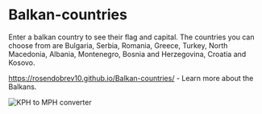 # Balkan-countries

Enter a balkan country to see their flag and capital.
The countries you can choose from are Bulgaria, Serbia, Romania, Greece, Turkey, North Macedonia, Albania, Montenegro, Bosnia and Herzegovina, Croatia and Kosovo.

https://rosendobrev10.github.io/Balkan-countries/ - Learn more about the Balkans.

![KPH to MPH converter](https://user-images.githubusercontent.com/104829819/202448852-e739e2d9-79ab-4aa9-b231-4ec4f8dd42e3.png)


